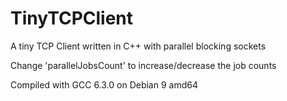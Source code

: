 # TinyTCPClient
A tiny TCP Client written in C++ with parallel blocking sockets

Change 'parallelJobsCount' to increase/decrease the job counts

Compiled with GCC 6.3.0 on Debian 9 amd64

